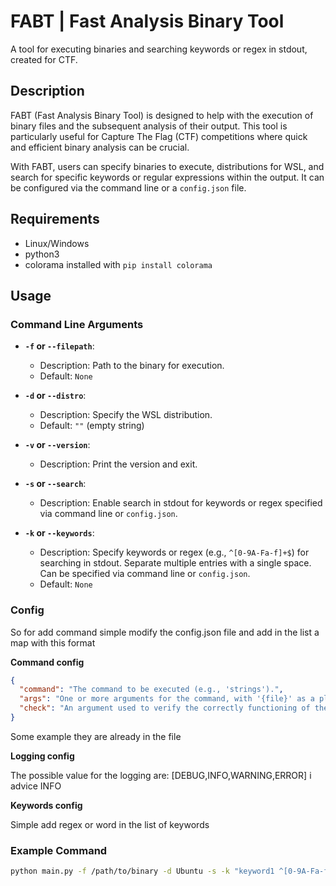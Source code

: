# FABT | Fast Analysis Binary Tool

A tool for executing binaries and searching keywords or regex in stdout, created for CTF.

## Description

FABT (Fast Analysis Binary Tool) is designed to help with the execution of binary files and the subsequent analysis of
their output. This tool is particularly useful for Capture The Flag (CTF) competitions where quick and efficient binary
analysis can be crucial.

With FABT, users can specify binaries to execute, distributions for WSL, and search for specific keywords or regular
expressions within the output. It can be configured via the command line or a `config.json` file.

## Requirements

- Linux/Windows
- python3
- colorama installed with ```pip install colorama```

## Usage

### Command Line Arguments

- **`-f` or `--filepath`**:
    - Description: Path to the binary for execution.
    - Default: `None`

- **`-d` or `--distro`**:
    - Description: Specify the WSL distribution.
    - Default: `""` (empty string)

- **`-v` or `--version`**:
    - Description: Print the version and exit.

- **`-s` or `--search`**:
    - Description: Enable search in stdout for keywords or regex specified via command line or `config.json`.

- **`-k` or `--keywords`**:
    - Description: Specify keywords or regex (e.g., `^[0-9A-Fa-f]+$`) for searching in stdout. Separate multiple entries
      with a single space. Can be specified via command line or `config.json`.
    - Default: `None`

### Config

So for add command simple modify the config.json file and add in the list a map with this format

**Command config**

```json
{
  "command": "The command to be executed (e.g., 'strings').",
  "args": "One or more arguments for the command, with '{file}' as a placeholder for the file path.",
  "check": "An argument used to verify the correctly functioning of the command. (e.g., '-v or --version')"
}
```

Some example they are already in the file

**Logging config**

The possible value for the logging are: [DEBUG,INFO,WARNING,ERROR] i advice INFO

**Keywords config**

Simple add regex or word in the list of keywords

### Example Command

```sh
python main.py -f /path/to/binary -d Ubuntu -s -k "keyword1 ^[0-9A-Fa-f]+$"
